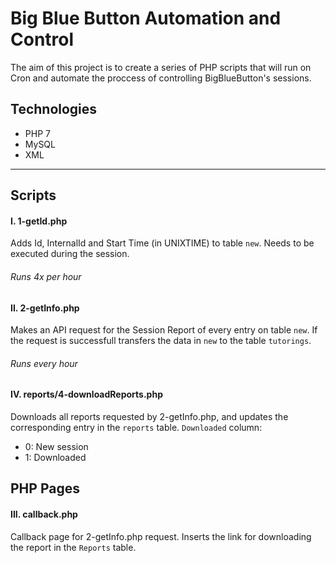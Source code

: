 # Big Blue Button Automation and Control
The aim of this project is to create a series of PHP scripts that will run on Cron and automate the proccess of controlling BigBlueButton's sessions.

## Technologies
- PHP 7
- MySQL
- XML

---

## Scripts

#### I. 1-getId.php
Adds Id, InternalId and Start Time (in UNIXTIME) to table `new`. Needs to be executed during the session.
###### Runs 4x per hour

#### II. 2-getInfo.php
Makes an API request for the Session Report of every entry on table `new`. If the request is successfull transfers the data in `new` to the table `tutorings`.
###### Runs every hour

#### IV. reports/4-downloadReports.php
Downloads all reports requested by 2-getInfo.php, and updates the corresponding entry in the `reports` table.
`Downloaded` column:
- 0: New session
- 1: Downloaded

## PHP Pages

#### III. callback.php
Callback page for 2-getInfo.php request. Inserts the link for downloading the report in the `Reports` table.